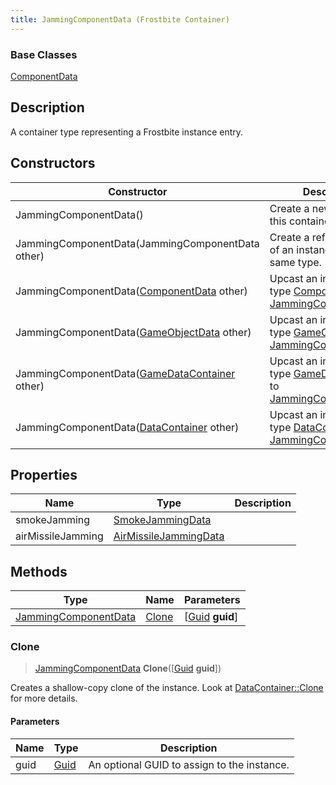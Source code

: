```yaml
---
title: JammingComponentData (Frostbite Container)
---
```

### Base Classes

[ComponentData](ComponentData)

## Description

A container type representing a Frostbite instance entry.

## Constructors

| Constructor                                                                     | Description                                                                                                                     |
| ------------------------------------------------------------------------------- | ------------------------------------------------------------------------------------------------------------------------------- |
| JammingComponentData()                                                          | Create a new instance of this container type.                                                                                   |
| JammingComponentData(JammingComponentData other)                                | Create a reference copy of an instance of the same type.                                                                        |
| JammingComponentData([ComponentData](ComponentData) other)                      | Upcast an instance of type [ComponentData](ComponentData) to [JammingComponentData](JammingComponentData).                      |
| JammingComponentData([GameObjectData](GameObjectData) other)                    | Upcast an instance of type [GameObjectData](GameObjectData) to [JammingComponentData](JammingComponentData).                    |
| JammingComponentData([GameDataContainer](GameDataContainer) other)              | Upcast an instance of type [GameDataContainer](GameDataContainer) to [JammingComponentData](JammingComponentData).              |
| JammingComponentData([DataContainer](/vext/ref/cls/shr/datacontainer) other) | Upcast an instance of type [DataContainer](/vext/ref/cls/shr/datacontainer) to [JammingComponentData](JammingComponentData). |

## Properties

| Name              | Type                                           | Description |
| ----------------- | ---------------------------------------------- | ----------- |
| smokeJamming      | [SmokeJammingData](SmokeJammingData)           |             |
| airMissileJamming | [AirMissileJammingData](AirMissileJammingData) |             |

## Methods

| Type                                         | Name            | Parameters                                     |
| -------------------------------------------- | --------------- | ---------------------------------------------- |
| [JammingComponentData](JammingComponentData) | [Clone](#clone) | \[[Guid](/vext/ref/cls/shr/guid) **guid**\] |

### Clone

> [JammingComponentData](JammingComponentData) **Clone**(\[[Guid](/vext/ref/cls/shr/guid) **guid**\])

Creates a shallow-copy clone of the instance. Look at [DataContainer::Clone](/vext/ref/cls/shr/datacontainer#clone) for more details.

#### Parameters

| Name | Type         | Description                                 |
| ---- | ------------ | ------------------------------------------- |
| guid | [Guid](Guid) | An optional GUID to assign to the instance. |
